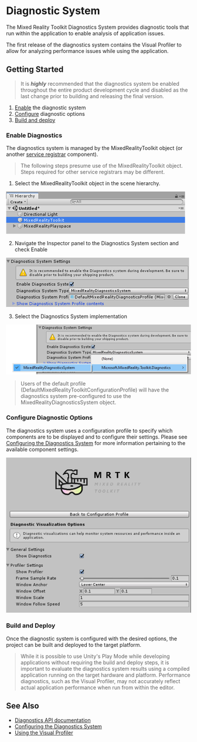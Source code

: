 # Diagnostic System

The Mixed Reality Toolkit Diagnostics System provides diagnostic tools that run within the 
application to enable analysis of application issues. 

The first release of the diagnostics system contains the Visual Profiler to allow for analyzing 
performance issues while using the application. 

## Getting Started

> It is **_highly_** recommended that the diagnostics system be enabled throughout the entire product 
development cycle and disabled as the last change prior to building and releasing the final version.

1. [Enable](#enable-diagnostics) the diagnostic system
2. [Configure](#configure-diagnostic-options) diagnostic options
3. [Build and deploy](#build-and-deploy)

### Enable Diagnostics

The diagnostics system is managed by the MixedRealityToolkit object (or another 
[service registrar](xref:Microsoft.MixedReality.Toolkit.IMixedRealityServiceRegistrar) component). 

> The following steps presume use of the MixedRealityToolkit object. Steps required for other service registrars may be different.

1. Select the MixedRealityToolkit object in the scene hierarchy.

![MRTK Configured Scene Hierarchy](../../Documentation/Images/MRTK_ConfiguredHierarchy.png)

2. Navigate the Inspector panel to the Diagnostics System section and check Enable

![Enable the Diagnostics System](../../Documentation/Images/Diagnostics/MRTKConfig_Diagnostics.png)

3. Select the Diagnostics System implementation

![Select the Diagnostics System Implementation](../../Documentation/Images/Diagnostics/DiagnosticsSelectSystemType.png)

> Users of the default profile (DefaultMixedRealityToolkitConfigurationProfile) will have the 
diagnostics system pre-configured to use the MixedRealityDiagnosticsSystem object.

### Configure Diagnostic Options

The diagnostics system uses a configuration profile to specify which components are to be displayed 
and to configure their settings. Please see [Configuring the Diagnostics System](ConfiguringDiagnostics.md) 
for more information pertaining to the available component settings. 

![Diagnostics Options](../../Documentation/Images/Diagnostics/DiagnosticsProfile.png) 

### Build and Deploy

Once the diagnostic system is configured with the desired options, the project can be built 
and deployed to the target platform.

> While it is possible to use Unity's Play Mode while developing applications without requiring the build 
and deploy steps, it is important to evaluate the diagnostics system results using a compiled application 
running on the target hardware and platform. Performance diagnostics, such as the Visual Profiler, may not 
accurately reflect actual application performance when run from within the editor.

## See Also

- [Diagnostics API documentation](xref:Microsoft.MixedReality.Toolkit.Diagnostics)
- [Configuring the Diagnostics System](ConfiguringDiagnostics.md)
- [Using the Visual Profiler](UsingVisualProfiler.md)

